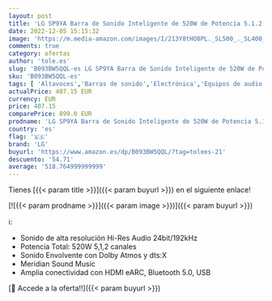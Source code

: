 ```yaml
---
layout: post
title: 'LG SP9YA Barra de Sonido Inteligente de 520W de Potencia 5.1.2 Canales de Sondino Hi-Res Audio  Dolby Atmos y DTS:X. Compatible con AirPlay 2  Spotify  Alexa  Chromecast. El Sondino Absoluto'
date: 2022-12-05 15:15:32
image: 'https://m.media-amazon.com/images/I/213Y8tHO8PL._SL500_._SL400_.jpg'
comments: true
category: ofertas
author: 'tole.es'
slug: 'B093BW5QQL-es LG SP9YA Barra de Sonido Inteligente de 520W de Potencia...'
sku: 'B093BW5QQL-es'
tags: [ 'Altavoces','Barras de sonido','Electrónica','Equipos de audio y Hi-Fi','alexa','lg','🇪🇸', ]
actualPrice: 407.15 EUR
currency: EUR
price: 407.15
comparePrice: 899.0 EUR
prodname: 'LG SP9YA Barra de Sonido Inteligente de 520W de Potencia 5.1.2 Canales de Sondino Hi-Res Audio  Dolby Atmos y DTS:X. Compatible con AirPlay 2  Spotify  Alexa  Chromecast. El Sondino Absoluto'
country: 'es'
flag: '🇪🇸'
brand: 'LG'
buyurl: 'https://www.amazon.es/dp/B093BW5QQL/?tag=tolees-21'
descuento: '54.71'
average: '518.764999999999'
---
```


Tienes [{{< param title >}}]({{< param buyurl >}}) en el siguiente enlace!

[![{{< param prodname >}}]({{< param image >}})]({{< param buyurl >}})

ℹ️:

- Sonido de alta resolución Hi-Res Audio 24bit/192kHz
- Potencia Total: 520W 5,1,2 canales
- Sonido Envolvente con Dolby Atmos y dts:X
- Meridian Sound Music
- Amplia conectividad con HDMI eARC, Bluetooth 5.0, USB

[🛒 Accede a la oferta!!]({{< param buyurl >}})
